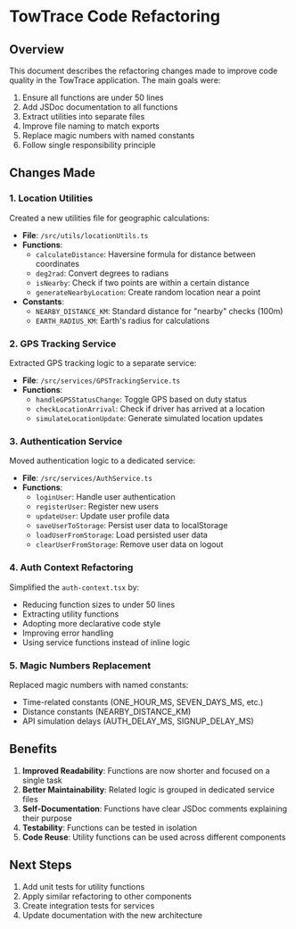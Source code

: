# TowTrace Code Refactoring

## Overview

This document describes the refactoring changes made to improve code quality in the TowTrace application. The main goals were:

1. Ensure all functions are under 50 lines
2. Add JSDoc documentation to all functions
3. Extract utilities into separate files
4. Improve file naming to match exports
5. Replace magic numbers with named constants
6. Follow single responsibility principle

## Changes Made

### 1. Location Utilities

Created a new utilities file for geographic calculations:

- **File**: `/src/utils/locationUtils.ts`
- **Functions**:
  - `calculateDistance`: Haversine formula for distance between coordinates
  - `deg2rad`: Convert degrees to radians
  - `isNearby`: Check if two points are within a certain distance
  - `generateNearbyLocation`: Create random location near a point
- **Constants**:
  - `NEARBY_DISTANCE_KM`: Standard distance for "nearby" checks (100m)
  - `EARTH_RADIUS_KM`: Earth's radius for calculations

### 2. GPS Tracking Service

Extracted GPS tracking logic to a separate service:

- **File**: `/src/services/GPSTrackingService.ts`
- **Functions**:
  - `handleGPSStatusChange`: Toggle GPS based on duty status
  - `checkLocationArrival`: Check if driver has arrived at a location
  - `simulateLocationUpdate`: Generate simulated location updates

### 3. Authentication Service

Moved authentication logic to a dedicated service:

- **File**: `/src/services/AuthService.ts`
- **Functions**:
  - `loginUser`: Handle user authentication
  - `registerUser`: Register new users
  - `updateUser`: Update user profile data
  - `saveUserToStorage`: Persist user data to localStorage
  - `loadUserFromStorage`: Load persisted user data
  - `clearUserFromStorage`: Remove user data on logout

### 4. Auth Context Refactoring

Simplified the `auth-context.tsx` by:

- Reducing function sizes to under 50 lines
- Extracting utility functions
- Adopting more declarative code style
- Improving error handling
- Using service functions instead of inline logic

### 5. Magic Numbers Replacement

Replaced magic numbers with named constants:

- Time-related constants (ONE_HOUR_MS, SEVEN_DAYS_MS, etc.)
- Distance constants (NEARBY_DISTANCE_KM)
- API simulation delays (AUTH_DELAY_MS, SIGNUP_DELAY_MS)

## Benefits

1. **Improved Readability**: Functions are now shorter and focused on a single task
2. **Better Maintainability**: Related logic is grouped in dedicated service files
3. **Self-Documentation**: Functions have clear JSDoc comments explaining their purpose
4. **Testability**: Functions can be tested in isolation
5. **Code Reuse**: Utility functions can be used across different components

## Next Steps

1. Add unit tests for utility functions
2. Apply similar refactoring to other components
3. Create integration tests for services
4. Update documentation with the new architecture